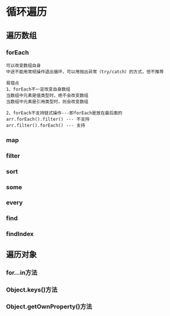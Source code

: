 # 循环遍历

## 遍历数组
### forEach
```$xslt
可以改变数组自身
中途不能用常规操作退出循环，可以用抛出异常（try/catch）的方式，但不推荐
```
```$xslt
易错点
1、forEach不一定改变自身数组
当数组中元素是值类型时，绝不会改变数组
当数组中元素是引用类型时，则会改变数组

2、forEach不支持链式操作---即forEach是放在最后面的
arr.forEach().filter() --- 不支持
arr.filter().forEach() --- 支持
```
### map
### filter
### sort
### some
### every
### find
### findIndex

## 遍历对象
### for...in方法
### Object.keys()方法
### Object.getOwnProperty()方法
